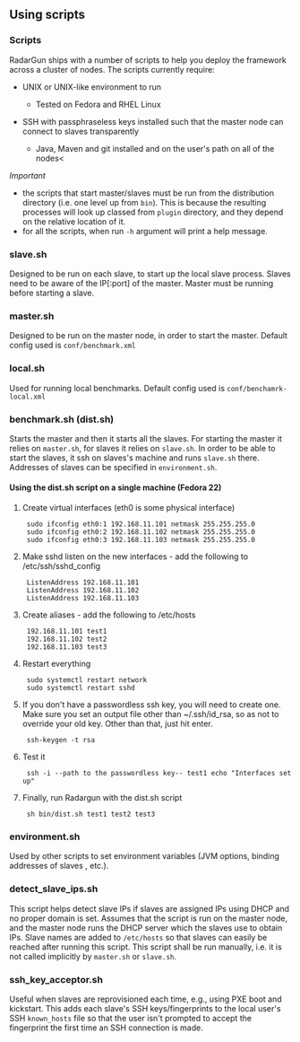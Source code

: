 ---
---

Using scripts
-------------

### Scripts

RadarGun ships with a number of scripts to help you deploy the framework across a cluster of nodes.  The scripts currently require:

* UNIX or UNIX-like environment to run
    * Tested on Fedora and RHEL Linux

* SSH with passphraseless keys installed such that the master node can connect to slaves transparently
    * Java, Maven and git installed and on the user's path on all of the nodes<

*Important*

* the scripts that start master/slaves must be run from the distribution directory (i.e. one level up from `bin`). This is because the resulting processes will look up classed from `plugin` directory, and they depend on the relative location of it.
* for all the scripts, when run `-h` argument will print a help message.

### slave.sh

Designed to be run on each slave, to start up the local slave process. Slaves need to be aware of the IP[:port] of the master. Master must be running before starting a slave.

### master.sh

Designed to be run on the master node, in order to start the master. Default config used is `conf/benchmark.xml`

### local.sh

Used for running local benchmarks. Default config used is `conf/benchamrk-local.xml`

### benchmark.sh (dist.sh)

Starts the master and then it starts all the slaves. For starting the master it relies on `master.sh`, for slaves it relies on `slave.sh`. In order to be able to start the slaves, it ssh on slaves's machine and runs `slave.sh` there. Addresses of slaves can be specified in `environment.sh`.

#### Using the dist.sh script on a single machine (Fedora 22) 

1. Create virtual interfaces (eth0 is some physical interface) 

        sudo ifconfig eth0:1 192.168.11.101 netmask 255.255.255.0
        sudo ifconfig eth0:2 192.168.11.102 netmask 255.255.255.0
        sudo ifconfig eth0:3 192.168.11.103 netmask 255.255.255.0

2. Make sshd listen on the new interfaces - add the following to /etc/ssh/sshd_config

        ListenAddress 192.168.11.101
        ListenAddress 192.168.11.102
        ListenAddress 192.168.11.103

3. Create aliases - add the following to /etc/hosts

        192.168.11.101 test1
        192.168.11.102 test2
        192.168.11.103 test3

4. Restart everything

        sudo systemctl restart network
        sudo systemctl restart sshd

5. If you don't have a passwordless ssh key, you will need to create one. Make sure you set an output file other than ~/.ssh/id_rsa, so as not to override your old key. Other than that, just hit enter.

        ssh-keygen -t rsa

6. Test it

        ssh -i --path to the passwordless key-- test1 echo "Interfaces set up"

7. Finally, run Radargun with the dist.sh script

        sh bin/dist.sh test1 test2 test3

### environment.sh

Used by other scripts to set environment variables (JVM options, binding addresses of slaves , etc.).

### detect_slave_ips.sh

This script helps detect slave IPs if slaves are assigned IPs using DHCP and no proper domain is set.  Assumes that the script is run on the master node, and the master node runs the DHCP server which the slaves use to obtain IPs.  Slave names are added to `/etc/hosts` so that slaves can easily be reached after running this script. This script shall be run manually, i.e. it is not called implicitly by `master.sh` or `slave.sh`.

### ssh_key_acceptor.sh

Useful when slaves are reprovisioned each time, e.g., using PXE boot and kickstart.  This adds each slave's SSH keys/fingerprints to the local user's SSH `known_hosts` file so that the user isn't prompted to accept the fingerprint the first time an SSH connection is made.


